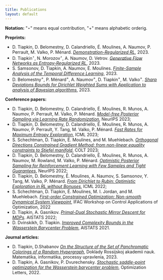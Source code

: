 ```yaml
---
title: Publications
layout: default
---
```


**Notation:** "&#8902;" means equal contribution, "+" means alphabetic orderig.


**Preprints:**
* D. Tiapkin, D. Belomestny, D. Calandriello, É. Moulines, A. Naumov, P. Perrault, M. Valko, P. Ménard. [*Demonstration-Regularized RL*](arxiv.org/abs/2310.17303), 2023.
* D. Tiapkin<sup>&#8902;</sup>, N. Morozov<sup>&#8902;</sup>, A. Naumov, D. Vetrov. [*Generative Flow Networks as Entropy-Regularized RL*](https://arxiv.org/abs/2310.12934), 2023.
* S. Samsonov, D. Tiapkin, A. Naumov, É. Moulines. [*Finite-Sample Analysis of the Temporal Difference Learning*](https://arxiv.org/abs/2310.14286), 2023.
* D. Belomestny<sup>+</sup>, P. Ménard<sup>+</sup>, A. Naumov<sup>+</sup>, D. Tiapkin<sup>+</sup>, M. Valko<sup>+</sup>. [*Sharp Deviations Bounds for Dirichlet Weighted Sums with Application to analysis of Bayesian algorithms*](https://arxiv.org/abs/2304.03056), 2023.


**Conference papers:**
* D. Tiapkin, D. Belomestny, D. Calandriello, É. Moulines, R. Munos, A. Naumov, P. Perrault, M. Valko, P. Ménard. [*Model-free Posterior Sampling via Learning Rate Randomization*](http://arxiv.org/abs/2310.18186), NeurIPS 2023;
* D. Tiapkin, D. Belomestny, D. Calandriello, É. Moulines, R. Munos, A. Naumov, P. Perrault, Y. Tang,  M. Valko, P. Ménard. [*Fast Rates for Maximum Entropy Exploration*](https://proceedings.mlr.press/v202/tiapkin23a.html), ICML 2023;
* S. Schechtman, D. Tiapkin, É. Moulines, and M. Muehlebach. [*Orthogonal Directions Constrained Gradient Method: from non-linear equality constraints to Stiefel manifold*](https://proceedings.mlr.press/v195/schechtman23a.html), COLT 2023;
* D. Tiapkin, D. Belomestny, D. Calandriello, É. Moulines, R. Munos, A. Naumov, M. Rowland, M. Valko, P. Ménard. [*Optimistic Posterior Sampling for Reinforcement Learning with Few Samples and Tight Guarantees*](https://proceedings.neurips.cc/paper_files/paper/2022/hash/45e15bae91a6f213d45e203b8a29be48-Abstract-Conference.html), NeurIPS 2022;
* D. Tiapkin, D. Belomestny, É. Moulines, A. Naumov, S. Samsonov, Y. Tang, M. Valko, P. Ménard. [*From Dirichlet to Rubin: Optimistic Exploration in RL without Bonuses*](https://proceedings.mlr.press/v162/tiapkin22a.html), ICML 2022;
* S. Schechtman, D. Tiapkin, É. Moulines, M. I. Jordan, and M. Muehlebach. [*First-order Constrained Optimization: Non-smooth Dynamical System Viewpoint*](https://www.sciencedirect.com/science/article/pii/S2405896322012010), IFAC Workshop on Control Applications of Optimization, 2022
* D. Tiapkin, A. Gasnikov. [*Primal-Dual Stochastic Mirror Descent for MDPs*](https://proceedings.mlr.press/v151/tiapkin22a.html). AISTATS 2022;
* D. Dvinskikh, D. Tiapkin. [*Improved Complexity Bounds in the Wasserstein Barycenter Problem*](http://proceedings.mlr.press/v130/dvinskikh21a.html), AISTATS 2021.


**Journal articles:**
* D. Tiapkin, D.Shabanov [*On the Structure of the Set of Panchromatic Colorings of a Random Hypergraph*](https://journals.rcsi.science/2686-9543/article/view/139275), Doklady Rossijskoj akademii nauk. Matematika, informatika, processy upravlenia, 2023. 
* D. Tiapkin, A. Gasnikov, P. Dvurechensky. [*Stochastic saddle-point optimization for the Wasserstein barycenter problem*](https://link.springer.com/article/10.1007/s11590-021-01834-w), Optimization Letters, 2022.

